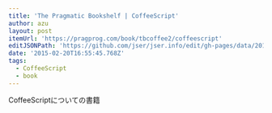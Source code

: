 ```yaml
---
title: 'The Pragmatic Bookshelf | CoffeeScript'
author: azu
layout: post
itemUrl: 'https://pragprog.com/book/tbcoffee2/coffeescript'
editJSONPath: 'https://github.com/jser/jser.info/edit/gh-pages/data/2015/02/index.json'
date: '2015-02-20T16:55:45.768Z'
tags:
  - CoffeeScript
  - book
---
```

CoffeeScriptについての書籍
